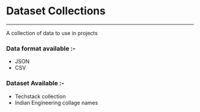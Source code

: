 # Dataset Collections
<hr>
<p>A collection of data to use in projects</p>

### Data format available :-
- JSON
- CSV

### Dataset Available :-
- Techstack collection
- Indian Engineering collage names
